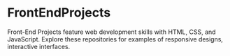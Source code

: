# FrontEndProjects
 Front-End Projects feature web development skills with HTML, CSS, and JavaScript. Explore these repositories for examples of responsive designs, interactive interfaces.
